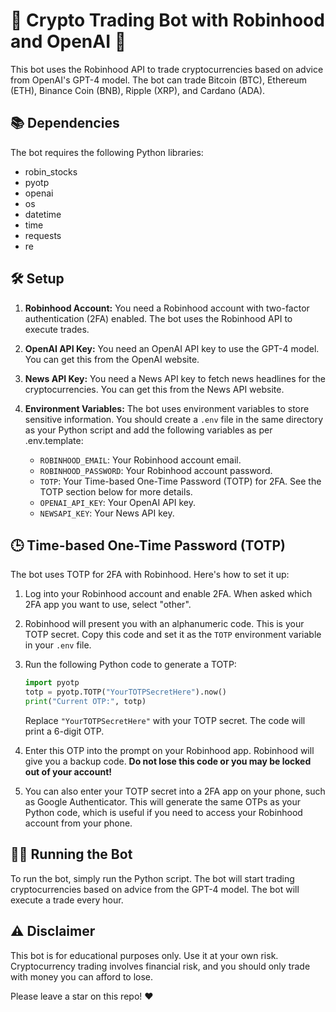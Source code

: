 # 🚀 Crypto Trading Bot with Robinhood and OpenAI 🤖

This bot uses the Robinhood API to trade cryptocurrencies based on advice from OpenAI's GPT-4 model. The bot can trade Bitcoin (BTC), Ethereum (ETH), Binance Coin (BNB), Ripple (XRP), and Cardano (ADA).

## 📚 Dependencies

The bot requires the following Python libraries:

- robin_stocks
- pyotp
- openai
- os
- datetime
- time
- requests
- re

## 🛠 Setup

1. **Robinhood Account:** You need a Robinhood account with two-factor authentication (2FA) enabled. The bot uses the Robinhood API to execute trades.

2. **OpenAI API Key:** You need an OpenAI API key to use the GPT-4 model. You can get this from the OpenAI website.

3. **News API Key:** You need a News API key to fetch news headlines for the cryptocurrencies. You can get this from the News API website.

4. **Environment Variables:** The bot uses environment variables to store sensitive information. You should create a `.env` file in the same directory as your Python script and add the following variables as per .env.template:

    - `ROBINHOOD_EMAIL`: Your Robinhood account email.
    - `ROBINHOOD_PASSWORD`: Your Robinhood account password.
    - `TOTP`: Your Time-based One-Time Password (TOTP) for 2FA. See the TOTP section below for more details.
    - `OPENAI_API_KEY`: Your OpenAI API key.
    - `NEWSAPI_KEY`: Your News API key.

## 🕒 Time-based One-Time Password (TOTP)

The bot uses TOTP for 2FA with Robinhood. Here's how to set it up:

1. Log into your Robinhood account and enable 2FA. When asked which 2FA app you want to use, select "other".

2. Robinhood will present you with an alphanumeric code. This is your TOTP secret. Copy this code and set it as the `TOTP` environment variable in your `.env` file.

3. Run the following Python code to generate a TOTP:

    ```python
    import pyotp
    totp = pyotp.TOTP("YourTOTPSecretHere").now()
    print("Current OTP:", totp)
    ```

    Replace `"YourTOTPSecretHere"` with your TOTP secret. The code will print a 6-digit OTP.

4. Enter this OTP into the prompt on your Robinhood app. Robinhood will give you a backup code. **Do not lose this code or you may be locked out of your account!**

5. You can also enter your TOTP secret into a 2FA app on your phone, such as Google Authenticator. This will generate the same OTPs as your Python code, which is useful if you need to access your Robinhood account from your phone.

## 🏃‍♀️ Running the Bot

To run the bot, simply run the Python script. The bot will start trading cryptocurrencies based on advice from the GPT-4 model. The bot will execute a trade every hour.

## ⚠️ Disclaimer

This bot is for educational purposes only. Use it at your own risk. Cryptocurrency trading involves financial risk, and you should only trade with money you can afford to lose.

Please leave a star on this repo! ❤️
